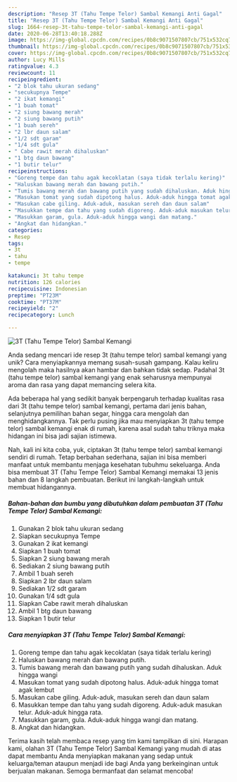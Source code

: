 ```yaml
---
description: "Resep 3T (Tahu Tempe Telor) Sambal Kemangi Anti Gagal"
title: "Resep 3T (Tahu Tempe Telor) Sambal Kemangi Anti Gagal"
slug: 1664-resep-3t-tahu-tempe-telor-sambal-kemangi-anti-gagal
date: 2020-06-28T13:40:18.288Z
image: https://img-global.cpcdn.com/recipes/0b8c9071507807cb/751x532cq70/3t-tahu-tempe-telor-sambal-kemangi-foto-resep-utama.jpg
thumbnail: https://img-global.cpcdn.com/recipes/0b8c9071507807cb/751x532cq70/3t-tahu-tempe-telor-sambal-kemangi-foto-resep-utama.jpg
cover: https://img-global.cpcdn.com/recipes/0b8c9071507807cb/751x532cq70/3t-tahu-tempe-telor-sambal-kemangi-foto-resep-utama.jpg
author: Lucy Mills
ratingvalue: 4.3
reviewcount: 11
recipeingredient:
- "2 blok tahu ukuran sedang"
- "secukupnya Tempe"
- "2 ikat kemangi"
- "1 buah tomat"
- "2 siung bawang merah"
- "2 siung bawang putih"
- "1 buah sereh"
- "2 lbr daun salam"
- "1/2 sdt garam"
- "1/4 sdt gula"
- " Cabe rawit merah dihaluskan"
- "1 btg daun bawang"
- "1 butir telur"
recipeinstructions:
- "Goreng tempe dan tahu agak kecoklatan (saya tidak terlalu kering)"
- "Haluskan bawang merah dan bawang putih."
- "Tumis bawang merah dan bawang putih yang sudah dihaluskan. Aduk hingga wangi"
- "Masukan tomat yang sudah dipotong halus. Aduk-aduk hingga tomat agak lembut"
- "Masukan cabe giling. Aduk-aduk, masukan sereh dan daun salam"
- "Masukkan tempe dan tahu yang sudah digoreng. Aduk-aduk masukan telur. Aduk-aduk hingga rata."
- "Masukkan garam, gula. Aduk-aduk hingga wangi dan matang."
- "Angkat dan hidangkan."
categories:
- Resep
tags:
- 3t
- tahu
- tempe

katakunci: 3t tahu tempe 
nutrition: 126 calories
recipecuisine: Indonesian
preptime: "PT23M"
cooktime: "PT37M"
recipeyield: "2"
recipecategory: Lunch

---
```



![3T (Tahu Tempe Telor) Sambal Kemangi](https://img-global.cpcdn.com/recipes/0b8c9071507807cb/751x532cq70/3t-tahu-tempe-telor-sambal-kemangi-foto-resep-utama.jpg)

Anda sedang mencari ide resep 3t (tahu tempe telor) sambal kemangi yang unik? Cara menyiapkannya memang susah-susah gampang. Kalau keliru mengolah maka hasilnya akan hambar dan bahkan tidak sedap. Padahal 3t (tahu tempe telor) sambal kemangi yang enak seharusnya mempunyai aroma dan rasa yang dapat memancing selera kita.

Ada beberapa hal yang sedikit banyak berpengaruh terhadap kualitas rasa dari 3t (tahu tempe telor) sambal kemangi, pertama dari jenis bahan, selanjutnya pemilihan bahan segar, hingga cara mengolah dan menghidangkannya. Tak perlu pusing jika mau menyiapkan 3t (tahu tempe telor) sambal kemangi enak di rumah, karena asal sudah tahu triknya maka hidangan ini bisa jadi sajian istimewa.




Nah, kali ini kita coba, yuk, ciptakan 3t (tahu tempe telor) sambal kemangi sendiri di rumah. Tetap berbahan sederhana, sajian ini bisa memberi manfaat untuk membantu menjaga kesehatan tubuhmu sekeluarga. Anda bisa membuat 3T (Tahu Tempe Telor) Sambal Kemangi memakai 13 jenis bahan dan 8 langkah pembuatan. Berikut ini langkah-langkah untuk membuat hidangannya.

<!--inarticleads1-->

##### Bahan-bahan dan bumbu yang dibutuhkan dalam pembuatan 3T (Tahu Tempe Telor) Sambal Kemangi:

1. Gunakan 2 blok tahu ukuran sedang
1. Siapkan secukupnya Tempe
1. Gunakan 2 ikat kemangi
1. Siapkan 1 buah tomat
1. Siapkan 2 siung bawang merah
1. Sediakan 2 siung bawang putih
1. Ambil 1 buah sereh
1. Siapkan 2 lbr daun salam
1. Sediakan 1/2 sdt garam
1. Gunakan 1/4 sdt gula
1. Siapkan  Cabe rawit merah dihaluskan
1. Ambil 1 btg daun bawang
1. Siapkan 1 butir telur




<!--inarticleads2-->

##### Cara menyiapkan 3T (Tahu Tempe Telor) Sambal Kemangi:

1. Goreng tempe dan tahu agak kecoklatan (saya tidak terlalu kering)
1. Haluskan bawang merah dan bawang putih.
1. Tumis bawang merah dan bawang putih yang sudah dihaluskan. Aduk hingga wangi
1. Masukan tomat yang sudah dipotong halus. Aduk-aduk hingga tomat agak lembut
1. Masukan cabe giling. Aduk-aduk, masukan sereh dan daun salam
1. Masukkan tempe dan tahu yang sudah digoreng. Aduk-aduk masukan telur. Aduk-aduk hingga rata.
1. Masukkan garam, gula. Aduk-aduk hingga wangi dan matang.
1. Angkat dan hidangkan.




Terima kasih telah membaca resep yang tim kami tampilkan di sini. Harapan kami, olahan 3T (Tahu Tempe Telor) Sambal Kemangi yang mudah di atas dapat membantu Anda menyiapkan makanan yang sedap untuk keluarga/teman ataupun menjadi ide bagi Anda yang berkeinginan untuk berjualan makanan. Semoga bermanfaat dan selamat mencoba!
